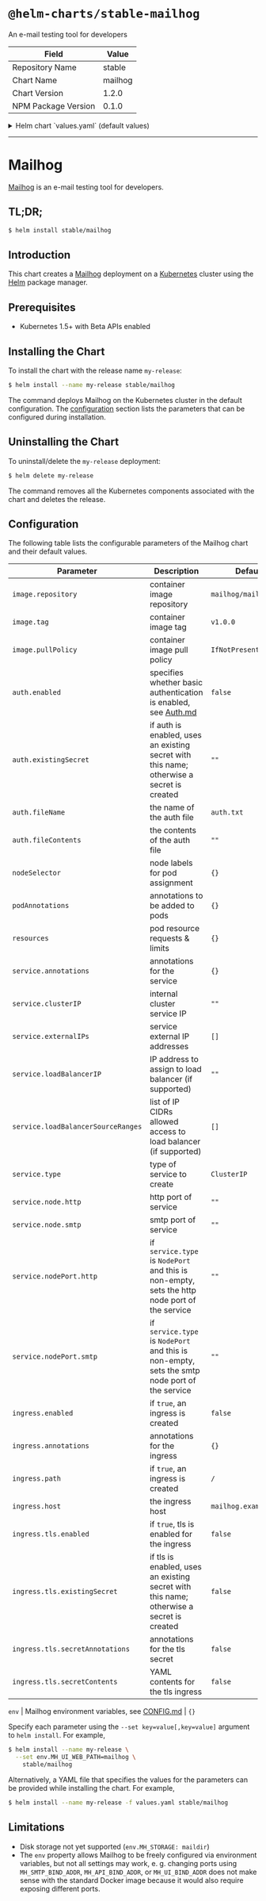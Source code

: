 # `@helm-charts/stable-mailhog`

An e-mail testing tool for developers

| Field               | Value   |
| ------------------- | ------- |
| Repository Name     | stable  |
| Chart Name          | mailhog |
| Chart Version       | 1.2.0   |
| NPM Package Version | 0.1.0   |

<details>

<summary>Helm chart `values.yaml` (default values)</summary>

```yaml
image:
  repository: mailhog/mailhog
  tag: v1.0.0
  pullPolicy: IfNotPresent
service:
  annotations: {}
  clusterIP: ''
  externalIPs: []
  loadBalancerIP: ''
  loadBalancerSourceRanges: []
  type: ClusterIP
  port:
    http: 8025
    smtp: 1025
  nodePort:
    http: ''
    smtp: ''
ingress:
  enabled: false
  annotations: {}
  path: /
  hosts:
    - mailhog.example.com
  tls:
    enabled: false
    existingSecret: false
    secretContents: {}
    secretAnnotations: {}
auth:
  enabled: false
  existingSecret: ''
  fileName: auth.txt
  fileContents: ''
podAnnotations: {}
resources: {}
env: {}
```

</details>

---

# Mailhog

[Mailhog](http://iankent.uk/project/mailhog/) is an e-mail testing tool for developers.

## TL;DR;

```bash
$ helm install stable/mailhog
```

## Introduction

This chart creates a [Mailhog](http://iankent.uk/project/mailhog/) deployment on a [Kubernetes](http://kubernetes.io)
cluster using the [Helm](https://helm.sh) package manager.

## Prerequisites

- Kubernetes 1.5+ with Beta APIs enabled

## Installing the Chart

To install the chart with the release name `my-release`:

```bash
$ helm install --name my-release stable/mailhog
```

The command deploys Mailhog on the Kubernetes cluster in the default configuration. The [configuration](#configuration)
section lists the parameters that can be configured during installation.

## Uninstalling the Chart

To uninstall/delete the `my-release` deployment:

```bash
$ helm delete my-release
```

The command removes all the Kubernetes components associated with the chart and deletes the release.

## Configuration

The following table lists the configurable parameters of the Mailhog chart and their default values.

| Parameter                          | Description                                                                                                                   | Default               |
| ---------------------------------- | ----------------------------------------------------------------------------------------------------------------------------- | --------------------- |
| `image.repository`                 | container image repository                                                                                                    | `mailhog/mailhog`     |
| `image.tag`                        | container image tag                                                                                                           | `v1.0.0`              |
| `image.pullPolicy`                 | container image pull policy                                                                                                   | `IfNotPresent`        |
| `auth.enabled`                     | specifies whether basic authentication is enabled, see [Auth.md](https://github.com/mailhog/MailHog/blob/master/docs/Auth.md) | `false`               |
| `auth.existingSecret`              | if auth is enabled, uses an existing secret with this name; otherwise a secret is created                                     | `""`                  |
| `auth.fileName`                    | the name of the auth file                                                                                                     | `auth.txt`            |
| `auth.fileContents`                | the contents of the auth file                                                                                                 | `""`                  |
| `nodeSelector`                     | node labels for pod assignment                                                                                                | `{}`                  |
| `podAnnotations`                   | annotations to be added to pods                                                                                               | `{}`                  |
| `resources`                        | pod resource requests & limits                                                                                                | `{}`                  |
| `service.annotations`              | annotations for the service                                                                                                   | `{}`                  |
| `service.clusterIP`                | internal cluster service IP                                                                                                   | `""`                  |
| `service.externalIPs`              | service external IP addresses                                                                                                 | `[]`                  |
| `service.loadBalancerIP`           | IP address to assign to load balancer (if supported)                                                                          | `""`                  |
| `service.loadBalancerSourceRanges` | list of IP CIDRs allowed access to load balancer (if supported)                                                               | `[]`                  |
| `service.type`                     | type of service to create                                                                                                     | `ClusterIP`           |
| `service.node.http`                | http port of service                                                                                                          | `""`                  |
| `service.node.smtp`                | smtp port of service                                                                                                          | `""`                  |
| `service.nodePort.http`            | if `service.type` is `NodePort` and this is non-empty, sets the http node port of the service                                 | `""`                  |
| `service.nodePort.smtp`            | if `service.type` is `NodePort` and this is non-empty, sets the smtp node port of the service                                 | `""`                  |
| `ingress.enabled`                  | if `true`, an ingress is created                                                                                              | `false`               |
| `ingress.annotations`              | annotations for the ingress                                                                                                   | `{}`                  |
| `ingress.path`                     | if `true`, an ingress is created                                                                                              | `/`                   |
| `ingress.host`                     | the ingress host                                                                                                              | `mailhog.example.com` |
| `ingress.tls.enabled`              | if `true`, tls is enabled for the ingress                                                                                     | `false`               |
| `ingress.tls.existingSecret`       | if tls is enabled, uses an existing secret with this name; otherwise a secret is created                                      | `false`               |
| `ingress.tls.secretAnnotations`    | annotations for the tls secret                                                                                                | `false`               |
| `ingress.tls.secretContents`       | YAML contents for the tls ingress                                                                                             | `false`               |

`env` | Mailhog environment variables, see [CONFIG.md](https://github.com/mailhog/MailHog/blob/master/docs/CONFIG.md) | `{}`

Specify each parameter using the `--set key=value[,key=value]` argument to `helm install`. For example,

```bash
$ helm install --name my-release \
  --set env.MH_UI_WEB_PATH=mailhog \
    stable/mailhog
```

Alternatively, a YAML file that specifies the values for the parameters can be provided while installing the chart. For example,

```bash
$ helm install --name my-release -f values.yaml stable/mailhog
```

## Limitations

- Disk storage not yet supported (`env.MH_STORAGE: maildir`)
- The `env` property allows Mailhog to be freely configured via environment variables, but not all settings may work,
  e. g. changing ports using `MH_SMTP_BIND_ADDR`, `MH_API_BIND_ADDR`, or `MH_UI_BIND_ADDR` does not make sense with the
  standard Docker image because it would also require exposing different ports.
